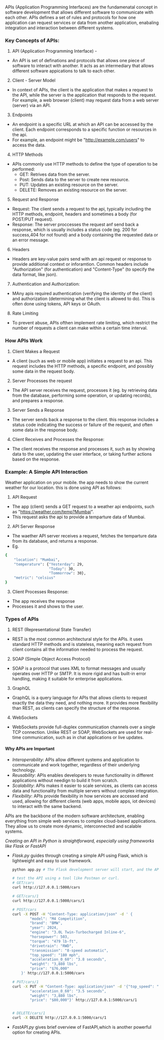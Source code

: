 APIs (Application Programming Interfaces) are the fundamenatal concept in software development that allows different software to communicate with each other. APIs defines a set of rules and protocols for how one application can request services or data from another application, enabaling integration and interaction between different systems.

### Key Concepts of APIs:
1. API (Application Programming Interface) -
- An API is set of definations and protocols that allows one piece of software to interact with another. It acts as an intermediary that allows different software appications to talk to each other.

2. Client - Server Model
- In context of APIs, the client is the application that makes a request to the API, while the server is the application that responds to the request. For example, a web browser (client) may request data from a web server (server) via an API.

3. Endpoints
- An endpoint is a specific URL at which an API can be accessed by the client. Each endpoint corresponds to a specific function or resources in the api.
- For example, an endpoint might be "http://example.com/users" to access the data.

4. HTTP Methods
- APIs commonly use HTTP methods to define the type of operation to be performed:
     - GET: Retrives data from the server.
     - Post: Sends data to the server to create new resource.
     - PUT: Updates an existing resource on the server.
     - DELETE: Removes an existing resource on the server.

5. Request and Response
- Request: The client sends a request to the api, typically including the HTTP methods, endpoint, headers and sometimes a body (for POST/PUT request).
- Response: The server proccesses the request anf send back a response, which is usually includes a status code (eg. 200 for success,404 for not found) and a body containing the requested data or an error message.

6. Headers
- Headers are key-value pairs send with am api request or response to provide additional context or inforamtion. Common headers include "Authorization" (for authentication) and "Content-Type" (to specify the data format, like json).

7. Authentication and Authorization:
- MAny apis required authentication (verifying the identity of the client) and authorization (determining what the client is allowed to do). This is often done using tokens, API keys or OAuth.

8. Rate Limiting
- To prevent abuse, APIs ofthen implement rate limiting, which restrict the number of requests a client can make within a certain time interval.

### How APIs Work
1. Client Makes a Request
- A client (such as web or mobile app) initiates a request to an api. This request includes the HTTP methods, a specific endpoint, and possibly some data in the request body.

2. Server Processes the request
- The API server receives the request, processes it (eg. by retrieving data from the database, performing some operation, or updating records), and prepares a response.

3. Server Sends a Response
- The server sends back a response to the client. this response includes a status code indicating the success or failure of the request, and often some data in the response body.

4. Client Receives and Processes the Response:
- The client receives the response and processes it, such as by showing data to the user, updating the user interface, or taking further actions based on the response.

### Example: A Simple API Interaction
Weather application on your mobile. the app needs to show the current weather for our location. this is done using API as follows:
1. API Request
- The app (client) sends a GET request to a weather api endpoints, such as "https://weather.com/temp?Mumbai".
- This request asks the api to provide a temparture data of Mumbai.

2. API Server Response
- The waether API server receives a request, fetches the temparture data from its database, and returns a response.
- Eg. 
```bash
{
    "location": "Mumbai",
    "temperature": {"Yesterday": 29,
                    "Today": 30,
                    "Tommorrow": 30},
    "metric": "celsius"
}
```

3. Client Processes Response:
- The app receives the response
- Processes it and shows to the user.

### Types of APIs
1. REST (Representational State Transfer)
- REST is the most common architectural style for the APIs. it uses standard HTTP methods and is stateless, meaning each request from client contains all the information needed to process the request.

2. SOAP (Simple Object Access Protocol)
- SOAP is a protocol that uses XML to format messages and usually operates over HTTP or SMTP. It is more rigid and has built-in error handling, making it suitable for enterprise applications.

3. GraphQL
- GraphQL is a query language for APIs that allows clients to request exactly the data they need, and nothing more. It provides more flexibility than REST, as clients can specify the structure of the response.

4. WebSockets
- WebSockets provide full-duplex communication channels over a single TCP connection. Unlike REST or SOAP, WebSockets are used for real-time communication, such as in chat applications or live updates.

#### Why APIs are Important
- *Interoperability*: APIs allow different systems and application to communicate and work together,  regardless of their underlying technology.
- *Reusability*: APIs enables developers to reuse functionality in different applications without needign to build it from scratch.
- *Scalability*: APIs makes it easier to scale services, as clients can access data and functionality from multiple servers without complex integration.
- *Flexibility*: APIs provide flexibility in how services are accessed and used, allowing for different clients (web apps, mobile apps, iot devices) to interact with the same backend.

APIs are the backbone of the modern software architecture, enabling everything from simple web services to complex cloud-based applications. They allow us to create more dynamic, interconnected and scalable systems.


*Creating an API in Python is straightforward, especially using frameworks like Flask or FastAPI*
- *Flask.py* guides through creating a simple API using Flask, which is lightweight and easy to use framework.
    ```bash
    python app.py # The Flask development server will start, and the API will be accessible at http://127.0.0.1:5000.

    # test the API using a tool like Postman or curl.
    # GET/cars
    curl http://127.0.0.1:5000/cars

    # GET/cars/1
    curl http://127.0.0.1:5000/cars/1

    # POST/cars
    curl -X POST -H "Content-Type: application/json" -d ' {
            "model": "M4 Competition",
            "brand": "BMW",
            "year": 2024,
            "engine": "3.0L Twin-Turbocharged Inline-6",
            "horsepower": 503,
            "torque": "479 lb-ft",
            "drivetrain": "RWD",
            "transmission": "8-speed automatic",
            "top_speed": "180 mph",
            "acceleration_0_60": "3.8 seconds",
            "weight": "3,880 lbs",
            "price": "$76,000"
        }' http://127.0.0.1:5000/cars

    # PUT/cars/1
    curl -X PUT -H "Content-Type: application/json" -d '{"top_speed": "190 mph",
            "acceleration_0_60": "3.5 seconds",
            "weight": "3,880 lbs",
            "price": "$80,000"}' http://127.0.0.1:5000/cars/1


    # DELETE/cars/1
    curl -X DELETE http://127.0.0.1:5000/cars/1
    ```
- *FastAPI.py* gives brief overview of FastAPI,which is another powerful option for creating APIs.
